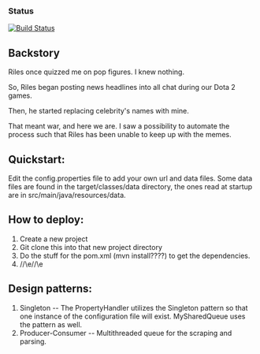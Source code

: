 ### Status

[![Build Status](https://travis-ci.org/beatyt/TheMemencholyOfRiles.svg?branch=master)](https://travis-ci.org/beatyt/TheMemencholyOfRiles)

## Backstory

Riles once quizzed me on pop figures.  I knew nothing.

So, Riles began posting news headlines into all chat during our Dota 2 games.

Then, he started replacing celebrity's names with mine.

That meant war, and here we are.  I saw a possibility to automate the process such that Riles has been unable to keep up with the memes.

## Quickstart:

Edit the config.properties file to add your own url and data files.  Some data files are found in the target/classes/data directory, the ones read at startup are in src/main/java/resources/data.


## How to deploy:

1. Create a new project
2. Git clone this into that new project directory
3. Do the stuff for the pom.xml (mvn install????) to get the dependencies.
4. /\/\e/\/\e

## Design patterns:

1. Singleton -- The PropertyHandler utilizes the Singleton pattern so that one instance of the configuration file will exist.  MySharedQueue uses the pattern as well.
2. Producer-Consumer -- Multithreaded queue for the scraping and parsing.